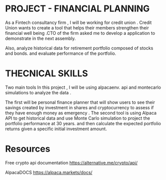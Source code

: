 # PROJECT - FINANCIAL PLANNING
As a Fintech consultancy firm , I will be working for credit union . Credit Union wants to create a tool that helps their members strengthen their financial well being .CTO of the firm asked me to develop a application to demonstrate in the next assembly.

Also, analyze historical data for retirement portfolio composed of stocks and bonds. and evaluate performance of the portfolio. 

# THECNICAL SKILLS
Two main tools 
In this project , I will be using alpacaenv. api and montecarlo simulations to analyze the data . 

The first will be personal finance planner that will show users to see their savings created by investment in shares and cryptocurrency to assess if they have enough money as emergency . 
The second tool is using Alpaca API to get historical data and use Monte Carlo simulation to project the portfolio performance at 30 years. and then calculate the expected portfolio returns given a specific initial investment amount. 

# Resources 
Free crypto api documentation
https://alternative.me/crypto/api/

AlpacaDOCS
https://alpaca.markets/docs/


